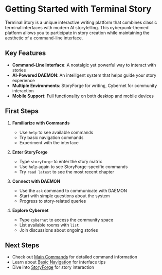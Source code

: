 # Getting Started with Terminal Story

Terminal Story is a unique interactive writing platform that combines classic terminal interfaces with modern AI storytelling. This cyberpunk-themed platform allows you to participate in story creation while maintaining the aesthetic of a command-line interface.

## Key Features

- **Command-Line Interface**: A nostalgic yet powerful way to interact with stories
- **AI-Powered DAEMON**: An intelligent system that helps guide your story experience
- **Multiple Environments**: StoryForge for writing, Cybernet for community interaction
- **Mobile Support**: Full functionality on both desktop and mobile devices

## First Steps

1. **Familiarize with Commands**
   - Use `help` to see available commands
   - Try basic navigation commands
   - Experiment with the interface

2. **Enter StoryForge**
   - Type `storyforge` to enter the story matrix
   - Use `help` again to see StoryForge-specific commands
   - Try `read latest` to see the most recent chapter

3. **Connect with DAEMON**
   - Use the `ask` command to communicate with DAEMON
   - Start with simple questions about the system
   - Progress to story-related queries

4. **Explore Cybernet**
   - Type `cybernet` to access the community space
   - List available rooms with `list`
   - Join discussions about ongoing stories

## Next Steps

- Check out [Main Commands](./commands.md) for detailed command information
- Learn about [Basic Navigation](./navigation.md) for interface tips
- Dive into [StoryForge](../storyforge/README.md) for story interaction 